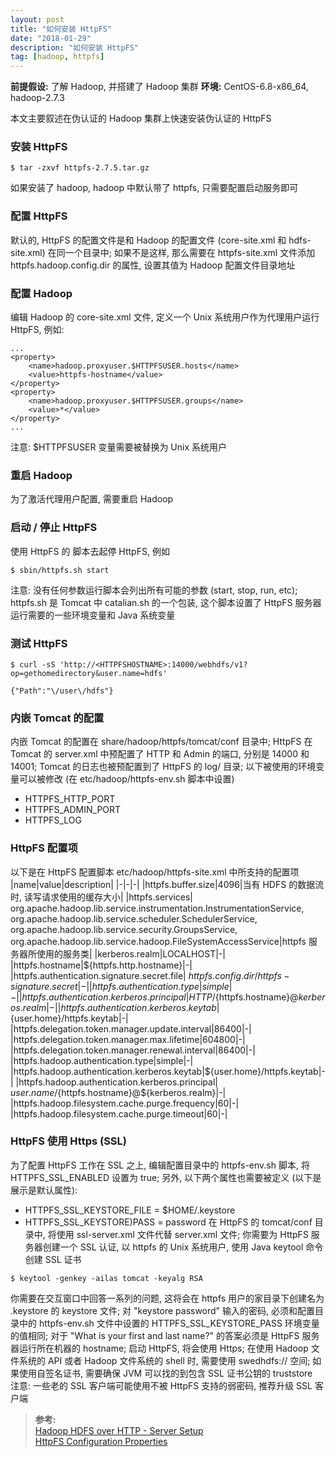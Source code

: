 ```yaml
---
layout: post
title: "如何安装 HttpFS"
date: "2018-01-29"
description: "如何安装 HttpFS"
tag: [hadoop, httpfs]
---
```


**前提假设:** 了解 Hadoop, 并搭建了 Hadoop 集群
**环境:** CentOS-6.8-x86_64, hadoop-2.7.3

本文主要叙述在伪认证的 Hadoop 集群上快速安装伪认证的 HttpFS  

### 安装 HttpFS
```
$ tar -zxvf httpfs-2.7.5.tar.gz
```
如果安装了 hadoop, hadoop 中默认带了 httpfs, 只需要配置启动服务即可

### 配置 HttpFS
默认的, HttpFS 的配置文件是和 Hadoop 的配置文件 (core-site.xml 和 hdfs-site.xml) 在同一个目录中; 如果不是这样, 那么需要在 httpfs-site.xml 文件添加 httpfs.hadoop.config.dir 的属性, 设置其值为 Hadoop 配置文件目录地址

### 配置 Hadoop
编辑 Hadoop 的 core-site.xml 文件, 定义一个 Unix 系统用户作为代理用户运行 HttpFS, 例如:
```
...
<property>
    <name>hadoop.proxyuser.$HTTPFSUSER.hosts</name>
    <value>httpfs-hostname</value>
</property>
<property>
    <name>hadoop.proxyuser.$HTTPFSUSER.groups</name>
    <value>*</value>
</property>
...
```
注意: $HTTPFSUSER 变量需要被替换为 Unix 系统用户

### 重启 Hadoop
为了激活代理用户配置, 需要重启 Hadoop

### 启动 / 停止 HttpFS
使用 HttpFS 的 脚本去起停 HttpFS, 例如
```
$ sbin/httpfs.sh start
```
注意: 没有任何参数运行脚本会列出所有可能的参数 (start, stop, run, etc); httpfs.sh 是 Tomcat 中 catalian.sh 的一个包装, 这个脚本设置了 HttpFS 服务器运行需要的一些环境变量和 Java 系统变量

### 测试 HttpFS
```
$ curl -sS 'http://<HTTPFSHOSTNAME>:14000/webhdfs/v1?op=gethomedirectory&user.name=hdfs'

{"Path":"\/user\/hdfs"}
```

### 内嵌 Tomcat 的配置
内嵌 Tomcat 的配置在 share/hadoop/httpfs/tomcat/conf 目录中; HttpFS 在 Tomcat 的 server.xml 中预配置了 HTTP 和 Admin 的端口, 分别是 14000 和 14001; Tomcat 的日志也被预配置到了 HttpFS 的 log/ 目录; 以下被使用的环境变量可以被修改 (在 etc/hadoop/httpfs-env.sh 脚本中设置)
- HTTPFS_HTTP_PORT
- HTTPFS_ADMIN_PORT
- HTTPFS_LOG

### HttpFS 配置项
以下是在 HttpFS 配置脚本 etc/hadoop/httpfs-site.xml 中所支持的配置项
|name|value|description|
|-|-|-|
|httpfs.buffer.size|4096|当有 HDFS 的数据流时, 读写请求使用的缓存大小|
|httpfs.services|	org.apache.hadoop.lib.service.instrumentation.InstrumentationService, org.apache.hadoop.lib.service.scheduler.SchedulerService, org.apache.hadoop.lib.service.security.GroupsService, org.apache.hadoop.lib.service.hadoop.FileSystemAccessService|httpfs 服务器所使用的服务类|
|kerberos.realm|LOCALHOST|-|
|httpfs.hostname|${httpfs.http.hostname}|-|
|httpfs.authentication.signature.secret.file|	${httpfs.config.dir}/httpfs-signature.secret|-|
|httpfs.authentication.type|simple|-|
|httpfs.authentication.kerberos.principal|HTTP/${httpfs.hostname}@${kerberos.realm}|-|
|httpfs.authentication.kerberos.keytab|${user.home}/httpfs.keytab|-|
|httpfs.delegation.token.manager.update.interval|86400|-|
|httpfs.delegation.token.manager.max.lifetime|604800|-|
|httpfs.delegation.token.manager.renewal.interval|86400|-|
|httpfs.hadoop.authentication.type|simple|-|
|httpfs.hadoop.authentication.kerberos.keytab|${user.home}/httpfs.keytab|-|
|httpfs.hadoop.authentication.kerberos.principal|	${user.name}/${httpfs.hostname}@${kerberos.realm}|-|
|httpfs.hadoop.filesystem.cache.purge.frequency|60|-|
|httpfs.hadoop.filesystem.cache.purge.timeout|60|-|

### HttpFS 使用 Https (SSL)
为了配置 HttpFS 工作在 SSL 之上, 编辑配置目录中的 httpfs-env.sh 脚本, 将 HTTPFS_SSL_ENABLED 设置为 true; 另外, 以下两个属性也需要被定义 (以下是展示是默认属性):  
- HTTPFS_SSL_KEYSTORE_FILE = $HOME/.keystore
- HTTPFS_SSL_KEYSTORE)PASS = password
在 HttpFS 的 tomcat/conf 目录中, 将使用 ssl-server.xml 文件代替 server.xml 文件; 你需要为 HttpFS 服务器创建一个 SSL 认证, 以 httpfs 的 Unix 系统用户, 使用 Java keytool 命令创建 SSL 证书
```
$ keytool -genkey -ailas tomcat -keyalg RSA
```
你需要在交互窗口中回答一系列的问题, 这将会在 httpfs 用户的家目录下创建名为 .keystore 的 keystore 文件; 对 "keystore password" 输入的密码, 必须和配置目录中的 httpfs-env.sh 文件中设置的 HTTPFS_SSL_KEYSTORE_PASS 环境变量的值相同; 对于 "What is your first and last name?" 的答案必须是 HttpFS 服务器运行所在机器的 hostname; 启动 HttpFS, 将会使用 Https; 在使用 Hadoop 文件系统的 API 或者 Hadoop 文件系统的 shell 时, 需要使用 swedhdfs:// 空间; 如果使用自签名证书, 需要确保 JVM 可以找的到包含 SSL 证书公钥的 truststore  
注意: 一些老的 SSL 客户端可能使用不被 HttpFS 支持的弱密码, 推荐升级 SSL 客户端

>**参考:**  
[Hadoop HDFS over HTTP - Server Setup](http://hadoop.apache.org/docs/r2.7.5/hadoop-hdfs-httpfs/ServerSetup.html)  
[HttpFS Configuration Properties](http://hadoop.apache.org/docs/r2.7.5/hadoop-hdfs-httpfs/httpfs-default.html)
